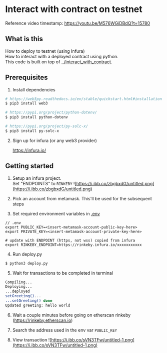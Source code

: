 # Interact with contract on testnet
Reference video timestamp: https://youtu.be/M576WGiDBdQ?t=15780

## What is this
How to deploy to testnet (using Infura)
<br />How to interact with a deployed contract using python.
<br />This code is built on top of [../interact_with_contract](../interact_with_contract/).


## Prerequisites
1. Install dependencies
```bash
# https://web3py.readthedocs.io/en/stable/quickstart.html#installation
$ pip3 install web3

# https://pypi.org/project/python-dotenv/
$ pip3 install python-dotenv

# https://pypi.org/project/py-solc-x/
$ pip3 install py-solc-x
```

2. Sign up for infura (or any web3 provider)
    
    https://infura.io/

## Getting started
1. Setup an infura project. \
Set "ENDPOINTS" to `RINKEBY`
![https://i.ibb.co/zbgbxdG/untitled.png](https://i.ibb.co/zbgbxdG/untitled.png)

2. Pick an account from metamask. This'll be used for the subsequent steps

3. Set required environment variables in [.env](./.env)
```
// .env
export PUBLIC_KEY=<insert-metamask-account-public-key-here>
export PRIVATE_KEY=<insert-metamask-account-private-key-here>

# update with ENDPOINT (https, not wss) copied from infura
export RINKEBY_ENDPOINT=https://rinkeby.infura.io/xxxxxxxxxxx
```

4. Run deploy.py
```bash
$ python3 deploy.py
```

5. Wait for transactions to be completed in terminal
``` bash
Compiling...
Deploying...
...deployed
setGreeting()...
...setGreeting() done
Updated greeting: hello world
```

6. Wait a couple minutes before going on etherscan rinkeby (https://rinkeby.etherscan.io)

7. Search the address used in the env var `PUBLIC_KEY`

8. View transaction
![https://i.ibb.co/sVN3TFw/untitled-1.png](https://i.ibb.co/sVN3TFw/untitled-1.png)